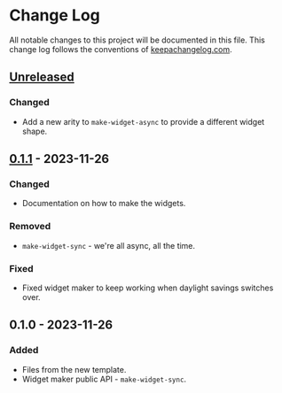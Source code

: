 # Change Log
All notable changes to this project will be documented in this file. This change log follows the conventions of [keepachangelog.com](http://keepachangelog.com/).

## [Unreleased]
### Changed
- Add a new arity to `make-widget-async` to provide a different widget shape.

## [0.1.1] - 2023-11-26
### Changed
- Documentation on how to make the widgets.

### Removed
- `make-widget-sync` - we're all async, all the time.

### Fixed
- Fixed widget maker to keep working when daylight savings switches over.

## 0.1.0 - 2023-11-26
### Added
- Files from the new template.
- Widget maker public API - `make-widget-sync`.

[Unreleased]: https://sourcehost.site/your-name/lab1/compare/0.1.1...HEAD
[0.1.1]: https://sourcehost.site/your-name/lab1/compare/0.1.0...0.1.1

